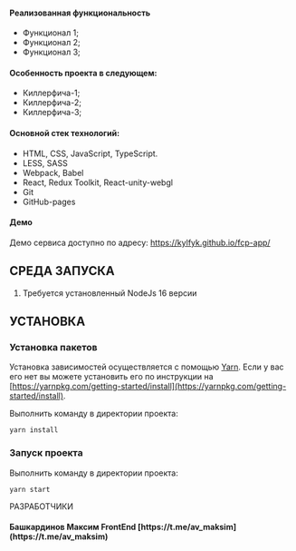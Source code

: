 <h4>Реализованная функциональность</h4>
<ul>
    <li>Функционал 1;</li>
    <li>Функционал 2;</li>
    <li>Функционал 3;</li>
</ul> 
<h4>Особенность проекта в следующем:</h4>
<ul>
 <li>Киллерфича-1;</li>
 <li>Киллерфича-2;</li>
 <li>Киллерфича-3;</li>  
 </ul>
<h4>Основной стек технологий:</h4>
<ul>
	<li>HTML, CSS, JavaScript, TypeScript.</li>
	<li>LESS, SASS</li>
	<li>Webpack, Babel</li>
	<li>React, Redux Toolkit, React-unity-webgl</li>
	<li>Git</li>
	<li>GitHub-pages</li>

 </ul>
<h4>Демо</h4>
<p>Демо сервиса доступно по адресу: <a href='https://kylfyk.github.io/fcp-app/' target='_blank'>https://kylfyk.github.io/fcp-app/</a></p>

СРЕДА ЗАПУСКА
------------
1) Требуется установленный NodeJs 16 версии


УСТАНОВКА
------------
### Установка пакетов
Установка зависимостей осуществляется с помощью [Yarn](https://yarnpkg.com/). Если у вас его нет вы можете установить его по инструкции
на [https://yarnpkg.com/getting-started/install](https://yarnpkg.com/getting-started/install).

Выполнить команду в директории проекта:
~~~
yarn install
~~~
### Запуск проекта

Выполнить команду в директории проекта:

~~~
yarn start
~~~

РАЗРАБОТЧИКИ

<h4>Башкардинов Максим FrontEnd [https://t.me/av_maksim](https://t.me/av_maksim) </h4>

